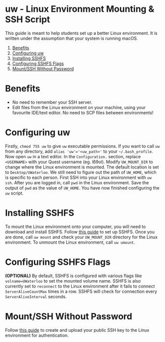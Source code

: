 uw - Linux Environment Mounting & SSH Script
===============

This guide is meant to help students set up a better Linux environment. It is written under the assumption that your system is running macOS.

1. [Benefits](#benefits)
1. [Configuring uw](#configuring-uw)
1. [Installing SSHFS](#installing-sshfs)
1. [Configuring SSHFS Flags](#configuring-sshfs-flags)
1. [Mount/SSH Without Password](#mountssh-without-password)

# Benefits
* No need to remember your SSH server.
* Edit files from the Linux environment on your machine, using your favourite IDE/text editor. No need to SCP files between environments!

# Configuring uw
Firstly, `chmod 755 uw` to give `uw` executable permissions. If you want to call `uw` from any directory, add `alias 'uw'='<uw_path>'` to your `~/.bash_profile`.
Now open `uw` in a text editor. In the `Configuration.` section, replace `<USERNAME>` with your Quest username (eg. l69ol). Modify `UW_MOUNT_DIR` to change where the Linux environment is mounted. The default location is set to `Desktop/UWaterloo`.
We still need to figure out the path of `UW_HOME`, which is specific to each person. First SSH into your Linux environment with `uw ssh`. After you are logged in, call `pwd` in the Linux environment. Save the output of `pwd` as the value of `UW_HOME`. You have now finished configuring the `uw` script.

# Installing SSHFS
To mount the Linux environment onto your computer, you will need to download and install SSHFS. Follow [this guide](https://www.digitalocean.com/community/tutorials/how-to-use-sshfs-to-mount-remote-file-systems-over-ssh) to set up SSHFS. Once you are done, call `uw mount` and check your `UW_MOUNT_DIR` directory for the Linux environment. To unmount the Linux environment, call `uw umount`.

# Configuring SSHFS Flags
**(OPTIONAL)** By default, SSHFS is configured with various flags like `volname=UWaterloo` to set the mounted volume name. SSHFS is also currently set to `reconnect` to the Linux environment after it fails to connect `ServerAliveCountMax` times in a row. SSHFS will check for connection every `ServerAliveInterval` seconds.

# Mount/SSH Without Password
Follow [this guide](https://uwaterloo.ca/math-faculty-computing-facility/creating-ssh-keys) to create and upload your public SSH key to the Linux environment for authentication.
